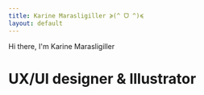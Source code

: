```yaml
---
title: Karine Marasligiller ≽(^ ᗜ ^)≼
layout: default
---
```


Hi there, I'm Karine Marasligiller 
# UX/UI designer & Illustrator
